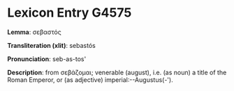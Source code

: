 # Lexicon Entry G4575

**Lemma**: σεβαστός

**Transliteration (xlit)**: sebastós

**Pronunciation**: seb-as-tos'

**Description**:
from σεβάζομαι; venerable (august), i.e. (as noun) a title of the Roman Emperor, or (as adjective) imperial:--Augustus(-').
